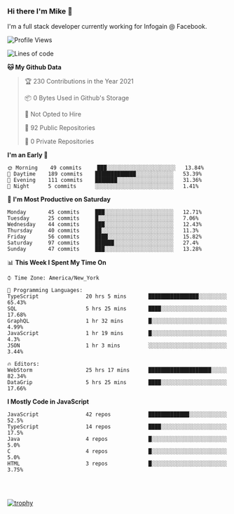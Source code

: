 ### Hi there I'm Mike 👋
I'm a full stack developer currently working for Infogain @ Facebook.

<!--START_SECTION:waka-->
![Profile Views](http://img.shields.io/badge/Profile%20Views-0-blue)

![Lines of code](https://img.shields.io/badge/From%20Hello%20World%20I%27ve%20Written-1.2%20million%20lines%20of%20code-blue)

**🐱 My Github Data** 

> 🏆 230 Contributions in the Year 2021
 > 
> 📦 0 Bytes Used in Github's Storage 
 > 
> 🚫 Not Opted to Hire
 > 
> 📜 92 Public Repositories 
 > 
> 🔑 0 Private Repositories  
 > 
**I'm an Early 🐤** 

```text
🌞 Morning    49 commits     ███░░░░░░░░░░░░░░░░░░░░░░   13.84% 
🌆 Daytime    189 commits    █████████████░░░░░░░░░░░░   53.39% 
🌃 Evening    111 commits    ███████░░░░░░░░░░░░░░░░░░   31.36% 
🌙 Night      5 commits      ░░░░░░░░░░░░░░░░░░░░░░░░░   1.41%

```
📅 **I'm Most Productive on Saturday** 

```text
Monday       45 commits     ███░░░░░░░░░░░░░░░░░░░░░░   12.71% 
Tuesday      25 commits     █░░░░░░░░░░░░░░░░░░░░░░░░   7.06% 
Wednesday    44 commits     ███░░░░░░░░░░░░░░░░░░░░░░   12.43% 
Thursday     40 commits     ██░░░░░░░░░░░░░░░░░░░░░░░   11.3% 
Friday       56 commits     ████░░░░░░░░░░░░░░░░░░░░░   15.82% 
Saturday     97 commits     ██████░░░░░░░░░░░░░░░░░░░   27.4% 
Sunday       47 commits     ███░░░░░░░░░░░░░░░░░░░░░░   13.28%

```


📊 **This Week I Spent My Time On** 

```text
⌚︎ Time Zone: America/New_York

💬 Programming Languages: 
TypeScript               20 hrs 5 mins       ████████████████░░░░░░░░░   65.43% 
SQL                      5 hrs 25 mins       ████░░░░░░░░░░░░░░░░░░░░░   17.68% 
GraphQL                  1 hr 32 mins        █░░░░░░░░░░░░░░░░░░░░░░░░   4.99% 
JavaScript               1 hr 19 mins        █░░░░░░░░░░░░░░░░░░░░░░░░   4.3% 
JSON                     1 hr 3 mins         ░░░░░░░░░░░░░░░░░░░░░░░░░   3.44%

🔥 Editors: 
WebStorm                 25 hrs 17 mins      ████████████████████░░░░░   82.34% 
DataGrip                 5 hrs 25 mins       ████░░░░░░░░░░░░░░░░░░░░░   17.66%

```

**I Mostly Code in JavaScript** 

```text
JavaScript               42 repos            █████████████░░░░░░░░░░░░   52.5% 
TypeScript               14 repos            ████░░░░░░░░░░░░░░░░░░░░░   17.5% 
Java                     4 repos             █░░░░░░░░░░░░░░░░░░░░░░░░   5.0% 
C                        4 repos             █░░░░░░░░░░░░░░░░░░░░░░░░   5.0% 
HTML                     3 repos             █░░░░░░░░░░░░░░░░░░░░░░░░   3.75%

```



<!--END_SECTION:waka-->

##### &nbsp;
[![trophy](https://github-profile-trophy.vercel.app/?username=uptonm&theme=dracula)](https://github.com/ryo-ma/github-profile-trophy)

